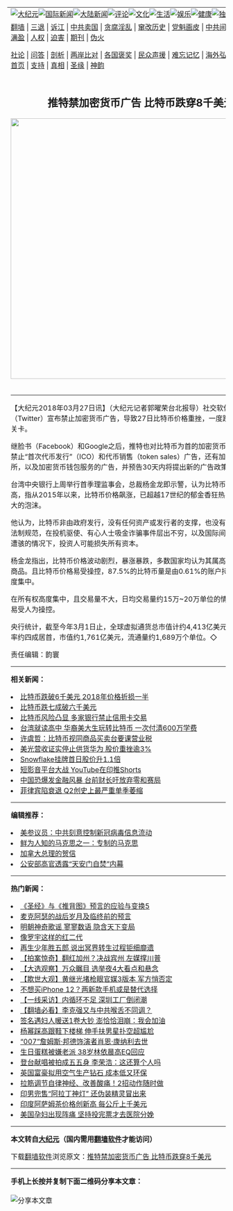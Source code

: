 <a name="1" id="1" target="_blank"></a><span id="1"></span>
<table align=center border="0"><tr><td colspan="2" VALIGN=TOP><a href="https://github.com/kjsqmc3310/djy/blob/master/gb/nsc413.md#1"><img src="https://raw.githubusercontent.com/kjsqmc3310/www/master/t/djy/1.jpg" title="大纪元"></a><a href="https://github.com/kjsqmc3310/djy/blob/master/gb/n24hr.md#1"><img src="https://raw.githubusercontent.com/kjsqmc3310/www/master/t/djy/3.jpg" title="国际新闻"></a><a href="https://github.com/kjsqmc3310/djy/blob/master/gb/nsc413.md#1"><img src="https://raw.githubusercontent.com/kjsqmc3310/www/master/t/djy/4.jpg" title="大陆新闻"></a><a href="https://github.com/kjsqmc3310/djy/blob/master/gb/news392.md#1"><img src="https://raw.githubusercontent.com/kjsqmc3310/www/master/t/djy/5.jpg" title="评论"></a><a href="https://github.com/kjsqmc3310/djy/blob/master/gb/news2007.md#1"><img src="https://raw.githubusercontent.com/kjsqmc3310/www/master/t/djy/6.jpg" title="文化"></a><a href="https://github.com/kjsqmc3310/djy/blob/master/gb/news2008.md#1"><img src="https://raw.githubusercontent.com/kjsqmc3310/www/master/t/djy/7.jpg" title="生活"></a><a href="https://github.com/kjsqmc3310/djy/blob/master/gb/ncyule.md#1"><img src="https://raw.githubusercontent.com/kjsqmc3310/www/master/t/djy/8.jpg" title="娱乐"></a><a href="https://github.com/kjsqmc3310/djy/blob/master/gb/nsc1002.md#1"><img src="https://raw.githubusercontent.com/kjsqmc3310/www/master/t/djy/9.jpg" title="健康"><a href="https://github.com/kjsqmc3310/djy/blob/master/gb/nf6092.md#1"><img src="https://raw.githubusercontent.com/kjsqmc3310/www/master/t/djy/10a.jpg" title="独家"></a><a href="https://github.com/kjsqmc3310/djy/blob/master/gb/nf4514.md#1"><img src="https://raw.githubusercontent.com/kjsqmc3310/www/master/t/djy/12a.jpg" title="头条"></a></td></tr>
<tr><td colspan="2" VALIGN=TOP><a target="_blank" href="https://github.com/kjsqmc3310/www/blob/master/README.md?zsrh#1">翻墙</a> | <a target="_blank" href="https://github.com/kjsqmc3310/djy/blob/master/gb/nf5657.md#1">三退</a> | <a target="_blank" href="https://github.com/kjsqmc3310/djy/blob/master/gb/nf6124.md#1">诉江</a> | <a target="_blank" href="https://github.com/kjsqmc3310/djy/blob/master/gb/nf1176117.md#1">中共卖国</a> | <a target="_blank" href="https://github.com/kjsqmc3310/djy/blob/master/gb/nf5773.md#1">贪腐淫乱</a> | <a target="_blank" href="https://github.com/kjsqmc3310/djy/blob/master/gb/nf1176115.md#1">窜改历史</a> | <a target="_blank" href="https://github.com/kjsqmc3310/djy/blob/master/gb/nf1176107.md#1">党魁画皮</a> | <a target="_blank" href="https://github.com/kjsqmc3310/djy/blob/master/gb/nf1320400.md#1">中共间谍</a> | <a target="_blank" href="https://github.com/kjsqmc3310/djy/blob/master/gb/nf1176114.md#1">破坏传统</a> | <a target="_blank" href="https://github.com/kjsqmc3310/ntdtv/blob/master/gb/prog447_1.md#1">恶贯满盈</a> | <a target="_blank" href="https://github.com/kjsqmc3310/djy/blob/master/gb/ncid278.md#1">人权</a> | <a target="_blank" href="https://github.com/kjsqmc3310/djy/blob/master/gb/nf1176111.md#1">迫害</a> | <a target="_blank" href="https://gitlab.com/szzdlab/mh-qikan/blob/master/README.md#1">期刊</a> | <a target="_blank" href="https://github.com/kjsqmc3310/djy/blob/master/gb/nf5562.md#1">伪火</a></p><p><a target="_blank" href="https://github.com/kjsqmc3310/djy/blob/master/gb/9p.md#1">社论</a> | <a target="_blank" href="https://github.com/kjsqmc3310/djy/blob/master/gb/nf4378.md#1">问答</a> | <a target="_blank" href="https://github.com/kjsqmc3310/djy/blob/master/gb/nf5792.md#1">剖析</a> | <a target="_blank" href="https://github.com/kjsqmc3310/djy/blob/master/gb/nf5735.md#1">两岸比对</a> | <a target="_blank" href="https://github.com/kjsqmc3310/djy/blob/master/gb/nf6119.md#1">各国褒奖</a> | <a target="_blank" href="https://github.com/kjsqmc3310/djy/blob/master/gb/nf6120.md#1">民众声援</a> | <a target="_blank" href="https://github.com/kjsqmc3310/djy/blob/master/gb/nf1188594.md#1">难忘记忆</a> | <a target="_blank" href="https://github.com/kjsqmc3310/djy/blob/master/gb/nf3180.md#1">海外弘传</a> | <a target="_blank" href="https://github.com/kjsqmc3310/djy/blob/master/gb/nf5410.md#1">万人上访</a> | <a target="_blank" href="https://github.com/kjsqmc3310/www/blob/master/README.md?zsrh#1">平台首页</a> | <a target="_blank" href="https://github.com/kjsqmc3310/djy/blob/master/gb/nf4386.md#1">支持</a> | <a target="_blank" href="https://github.com/kjsqmc3310/djy/blob/master/gb/nf4389.md#1">真相</a> | <a target="_blank" href="https://github.com/kjsqmc3310/djy/blob/master/gb/nf5790.md#1">圣缘</a> | <a target="_blank" href="https://github.com/kjsqmc3310/djy/blob/master/gb/nf4786.md#1">神韵</a></td></tr>
<tr><td VALIGN=TOP width="626"><h2 align=center>推特禁加密货币广告 比特币跌穿8千美元</h2>
<img width="600" src="https://i.epochtimes.com/assets/uploads/2015/06/1403092148071538-600x400.jpg" />
<h6></h6>
<hr>
<p>【大纪元2018年03月27日讯】（大纪元记者郭曜荣台北报导）社交软体<ahref="https://github.com/kjsqmc3310/djy/blob/master/gb/tag/%E6%8E%A8%E7%89%B9.md#1">推特</a>（Twitter）宣布禁止加密货币广告，导致27日<ahref="https://github.com/kjsqmc3310/djy/blob/master/gb/tag/%E6%AF%94%E7%89%B9%E5%B8%81.md#1">比特币</a>价格重挫，一度跌破8千<ahref="https://github.com/kjsqmc3310/djy/blob/master/gb/tag/%E7%BE%8E%E5%85%83.md#1">美元</a>的关卡。</p>
<p>继脸书（Facebook）和Google之后，<ahref="https://github.com/kjsqmc3310/djy/blob/master/gb/tag/%E6%8E%A8%E7%89%B9.md#1">推特</a>也对<ahref="https://github.com/kjsqmc3310/djy/blob/master/gb/tag/%E6%AF%94%E7%89%B9%E5%B8%81.md#1">比特币</a>为首的加密货币发布禁令，将禁止“首次代币发行”（ICO）和代币销售（token sales）广告，还有加密货币交易所，以及加密货币钱包服务的广告，并预告30天内将提出新的广告政策。</p>
<p>台湾中央银行上周举行首季理监事会，总裁杨金龙即示警，认为比特币投资风险极高，指从2015年以来，比特币价格飙涨，已超越17世纪的郁金香狂热，成为史上最大的泡沫。</p>
<p>他认为，比特币非由政府发行，没有任何资产或发行者的支撑，也没有保护投资人的法制规范，在投机驱使、有心人士吸金诈骗事件层出不穷，以及国际间交易平台相继遭骇的情况下，投资人可能损失所有资本。</p>
<p>杨金龙指出，比特币价格波动剧烈，暴涨暴跌，多数国家均认为其属高投机性的虚拟商品。且比特币价格易受操控，87.5%的比特币量是由0.61%的账户持有，所有权高度集中。</p>
<p>在所有权高度集中，且交易量不大，日均交易量约15万~20万单位的情况下，价格较易受人为操控。</p>
<p>央行统计，截至今年3月1日止，全球虚拟通货总市值计约4,413亿<ahref="https://github.com/kjsqmc3310/djy/blob/master/gb/tag/%E7%BE%8E%E5%85%83.md#1">美元</a>，比特币市占率约四成居首，市值约1,761亿美元，流通量约1,689万个单位。◇</p>
<p>责任编辑：韵寰</p>

<hr>


<strong>相关新闻：</strong>
<li><a href="https://github.com/kjsqmc3310/djy/blob/master/gb/18/2/6/n10119520.md#1">比特币跌破6千美元 2018年价格折损一半</a></li>
<li><a href="https://github.com/kjsqmc3310/djy/blob/master/gb/18/2/7/n10120744.md#1">比特币跌七成破六千美元</a></li>
<li><a href="https://github.com/kjsqmc3310/djy/blob/master/gb/18/2/16/n10147584.md#1">比特币风险凸显 多家银行禁止信用卡交易</a></li>
<li><a href="https://github.com/kjsqmc3310/djy/blob/master/gb/18/2/21/n10161468.md#1">台湾就读高中 华裔美大生玩转比特币 一次付清600万学费</a></li>
<li><a href="https://github.com/kjsqmc3310/djy/blob/master/gb/18/3/26/n10249982.md#1">许虞哲：比特币视同商品买卖台要课营业税</a></li>
<li><a href="https://github.com/kjsqmc3310/djy/blob/master/gb/20/9/30/n12442674.md#1">美光营收证实停止供货华为  股价重挫逾3%</a></li>
<li><a href="https://github.com/kjsqmc3310/djy/blob/master/gb/20/9/17/n12410800.md#1">Snowflake挂牌首日股价升1.1倍</a></li>
<li><a href="https://github.com/kjsqmc3310/djy/blob/master/gb/20/9/15/n12405459.md#1">短影音平台大战 YouTube在印推Shorts</a></li>
<li><a href="https://github.com/kjsqmc3310/djy/blob/master/gb/20/9/13/n12400512.md#1">中国恐爆发金融风暴 台前财长吁放弃零和赛局</a></li>
<li><a href="https://github.com/kjsqmc3310/djy/blob/master/gb/20/8/6/n12311401.md#1">菲律宾陷衰退 Q2创史上最严重单季萎缩</a></li>
<hr>


<strong>编辑推荐：</strong>
<li><a href="https://github.com/onzhi266/djy/blob/master/gb/20/2/22/n11887949.md#1">美参议员：中共刻意控制新冠病毒信息流动</a></li>
<li><a href="https://github.com/tsiac2612/djy/blob/master/gb/10/7/10/n2962346.md#1" target="_blank">鲜为人知的马克思之一：专制的马克思</a></li><li><a href="https://github.com/kjsqmc3310/djy/blob/master/gb/15/12/10/n4593139.md?dfh#1" target="_blank">加拿大总理的贺信</a></li><li><a href="https://github.com/tsiac2612/djy/blob/master/gb/13/5/31/n3883877.md#1" target="_blank">公安部高官透露“天安门自焚”内幕</a></li>
<hr>

<strong>热门新闻：</strong>
<li><a href="https://github.com/kjsqmc3310/djy/blob/master/gb/20/9/30/n12442859.md#1">《圣经》与《推背图》预言的应验与变换5</a></li>
<li><a href="https://github.com/kjsqmc3310/djy/blob/master/gb/20/10/26/n12503625.md#1">麦克阿瑟的战后岁月及临终前的预言</a></li>
<li><a href="https://github.com/kjsqmc3310/djy/blob/master/gb/20/9/3/n12378228.md#1">明朝神奇歌谣 寥寥数语 隐含天下变局</a></li>
<li><a href="https://github.com/kjsqmc3310/djy/blob/master/gb/20/10/30/n12512315.md#1">像罗宇这样的红二代</a></li>
<li><a href="https://github.com/kjsqmc3310/djy/blob/master/gb/20/10/11/n12468150.md#1">再生少年胜五郎 说出冥界转生过程钜细靡遗</a></li>
<li><a href="https://github.com/kjsqmc3310/djy/blob/master/gb/20/11/2/n12518877.md#1">【拍案惊奇】翻红加州？决战宾州 左媒撑川普</a></li>
<li><a href="https://github.com/kjsqmc3310/djy/blob/master/gb/20/11/1/n12516747.md#1">【大选观察】万众瞩目 选举夜4大看点和悬念</a></li>
<li><a href="https://github.com/kjsqmc3310/djy/blob/master/gb/20/10/15/n12477281.md#1">【欺世大观】黄继光堵枪眼官媒3版本 军方悄否定</a></li>
<li><a href="https://github.com/kjsqmc3310/djy/blob/master/gb/20/10/30/n12512538.md#1">不想买iPhone 12？两新款手机或是替代选择</a></li>
<li><a href="https://github.com/kjsqmc3310/djy/blob/master/gb/20/11/1/n12517366.md#1">【一线采访】内循环不足 深圳工厂倒闭潮</a></li>
<li><a href="https://github.com/kjsqmc3310/djy/blob/master/gb/20/11/1/n12516977.md#1">【翻墙必看】李克强又与中共喉舌不同调？</a></li>
<li><a href="https://github.com/kjsqmc3310/djy/blob/master/gb/20/11/2/n12519251.md#1">签名遇妇人暖送1卷大钞 澎恰恰泪崩：我会加油</a></li>
<li><a href="https://github.com/kjsqmc3310/djy/blob/master/gb/20/11/1/n12518151.md#1">杨幂踩高跟鞋下楼梯 伸手扶男星扑空超尴尬</a></li>
<li><a href="https://github.com/kjsqmc3310/djy/blob/master/gb/20/10/31/n12516017.md#1">“007”詹姆斯·邦德饰演者肖恩·康纳利去世</a></li>
<li><a href="https://github.com/kjsqmc3310/djy/blob/master/gb/20/11/1/n12518017.md#1">生日蛋糕被嫌老派 38岁林依晨高EQ回应</a></li>
<li><a href="https://github.com/kjsqmc3310/djy/blob/master/gb/20/11/2/n12520465.md#1">登台献唱被拍成五五身 李荣浩：这还算个人吗</a></li>
<li><a href="https://github.com/kjsqmc3310/djy/blob/master/gb/20/11/1/n12517068.md#1">英国富豪拟用空气生产钻石 成本低又环保</a></li>
<li><a href="https://github.com/kjsqmc3310/djy/blob/master/gb/20/10/29/n12511430.md#1">拉筋调节自律神经、改善酸痛！2招动作随时做</a></li>
<li><a href="https://github.com/kjsqmc3310/djy/blob/master/gb/20/11/2/n12519131.md#1">印男兜售“阿拉丁神灯” 还伪装精灵冒出来</a></li>
<li><a href="https://github.com/kjsqmc3310/djy/blob/master/gb/20/11/1/n12516971.md#1">印度阿萨姆茶价格创新高 每公斤上千美元</a></li>
<li><a href="https://github.com/kjsqmc3310/djy/blob/master/gb/20/11/2/n12518854.md#1">美国孕妇出现阵痛 坚持投完票才去医院分娩</a></li>
<hr>

<strong>本文转自<a href="https://www.epochtimes.com">大纪元</a>（国内需用<a href="https://github.com/kjsqmc3310/www/blob/master/README.md#8">翻墙软件</a>才能访问）</strong><p>下载<a href="https://github.com/kjsqmc3310/www/blob/master/README.md#8">翻墙软件</a>浏览原文：<a href="https://www.epochtimes.com/gb/18/3/27/n10252352.htm">推特禁加密货币广告 比特币跌穿8千美元</a></p><hr>

<strong>手机上长按并复制下面二维码分享本文章：</strong><br><br><img src="https://chart.apis.google.com/chart?cht=qr&chs=240x240&choe=UTF-8&chld=M|2&chl=https://github.com/kjsqmc3310/djy/blob/master/gb/18/3/27/n10252352.md%231" title="分享本文章"></td><td VALIGN=TOP><a href="https://github.com/kjsqmc3310/djy/blob/master/gb/16/1/21/n4622075.md?dfh#1" target="_blank"><img src="https://raw.githubusercontent.com/kjsqmc3310/djy/master/gb/300/wei-f1.jpg" title="中共的伪火骗局"  alt="中共的伪火骗局"></a><br><a href="https://github.com/kjsqmc3310/www/blob/master/README.md?dfh#9" target="_blank"><img src="https://raw.githubusercontent.com/kjsqmc3310/djy/master/gb/300/yong-h.jpg" title="永恒的见证"  alt="永恒的见证"></a><br><a href="https://github.com/kjsqmc3310/djy/blob/master/gb/13/9/29/n3974789.md?dfh#1" target="_blank"><img src="https://raw.githubusercontent.com/kjsqmc3310/djy/master/gb/300/shang-lnz.jpg" title="善良女子被中共投男牢"  alt="善良女子被中共投男牢"></a><br><a href="https://github.com/kjsqmc3310/djy/blob/master/gb/16/3/16/n4663449.md?dfh#1" target="_blank"><img src="https://raw.githubusercontent.com/kjsqmc3310/djy/master/gb/300/huo-z3.jpg" title="警卫目击活摘器官"  alt="警卫目击活摘器官"></a><br><a href="https://github.com/kjsqmc3310/djy/blob/master/gb/16/8/7/n8177641.md?dfh#1" target="_blank"><img src="https://raw.githubusercontent.com/kjsqmc3310/djy/master/gb/300/huo-z4.jpg" title="证人描述活摘恐怖"  alt="证人描述活摘恐怖"></a><br><a href="https://github.com/kjsqmc3310/djy/blob/master/gb/10/4/19/n2881569.md?dfh#1" target="_blank"><img src="https://raw.githubusercontent.com/kjsqmc3310/djy/master/gb/300/huo-z1.jpg" title="揭开活摘器官黑幕"  alt="揭开活摘器官黑幕"></a><br><a href="https://github.com/kjsqmc3310/djy/blob/master/gb/10/11/7/n3077476.md?dfh#1" target="_blank"><img src="https://raw.githubusercontent.com/kjsqmc3310/djy/master/gb/300/ma-ks.jpg" title="马克思的成魔之路"  alt="马克思的成魔之路"></a><br><a href="https://github.com/kjsqmc3310/djy/blob/master/gb/14/6/9/n4173977.md?dfh#1" target="_blank"><img src="https://raw.githubusercontent.com/kjsqmc3310/djy/master/gb/300/chang-zs.jpg" title="藏字石 蕴天机"  alt="藏字石 蕴天机"></a><br><a href="https://github.com/kjsqmc3310/djy/blob/master/gb/18/5/10/n10381511.md?dfh#1" target="_blank"><img src="https://raw.githubusercontent.com/kjsqmc3310/djy/master/gb/300/st1.jpg" title="关注3亿人三退"  alt="关注3亿人三退"></a><br><a href="https://github.com/kjsqmc3310/djy/blob/master/gb/18/3/21/n10237682.md?dfh#1" target="_blank"><img src="https://raw.githubusercontent.com/kjsqmc3310/djy/master/gb/300/jie-t.jpg" title="解体中共复兴中华"  alt="解体中共复兴中华"></a><br><a href="https://github.com/kjsqmc3310/djy/blob/master/gb/9/2/9/n2422991.md?dfh#1" target="_blank"><img src="https://raw.githubusercontent.com/kjsqmc3310/djy/master/gb/300/gao-zs.jpg" title="中共迫害良心律师"  alt="中共迫害良心律师"></a><br><a href="https://github.com/kjsqmc3310/djy/blob/master/gb/18/12/9/n10900044.md?dfh#1" target="_blank"><img src="https://raw.githubusercontent.com/kjsqmc3310/djy/master/gb/300/sj1.jpg" title="303万人举报江泽民"  alt="303万人举报江泽民"></a><br><a href="https://github.com/kjsqmc3310/djy/blob/master/gb/18/8/28/n10672014.md?dfh#1" target="_blank"><img src="https://raw.githubusercontent.com/kjsqmc3310/djy/master/gb/300/sj2.jpg" title="这些官员为何起诉江泽民"  alt="这些官员为何起诉江泽民"></a><br><a href="https://github.com/kjsqmc3310/djy/blob/master/gb/8/12/18/n2367165.md?dfh#1" target="_blank"><img src="https://raw.githubusercontent.com/kjsqmc3310/djy/master/gb/300/liangan.jpg" title="海峡两岸的强烈对比"  alt="海峡两岸的强烈对比"></a><br><a href="https://github.com/kjsqmc3310/djy/blob/master/gb/15/12/10/n4593139.md?dfh#1" target="_blank"><img src="https://raw.githubusercontent.com/kjsqmc3310/djy/master/gb/300/jia-ndzl.jpg" title="加拿大总理的贺信"  alt="加拿大总理的贺信"></a><br><a href="https://github.com/kjsqmc3310/djy/blob/master/gb/11/6/17/n3289382.md?dfh#1" target="_blank"><img src="https://raw.githubusercontent.com/kjsqmc3310/djy/master/gb/300/xiao-wd.jpg" title="探寻真相兼听则明"  alt="探寻真相兼听则明"></a><br><a href="https://github.com/kjsqmc3310/djy/blob/master/gb/18/10/27/n10812623.md?dfh#1" target="_blank"><img src="https://raw.githubusercontent.com/kjsqmc3310/djy/master/gb/300/yindu.jpg" title="印度媒体报道东方"  alt="印度媒体报道东方"></a><br><a href="https://github.com/kjsqmc3310/djy/blob/master/gb/18/6/9/n10469652.md?dfh#1" target="_blank"><img src="https://raw.githubusercontent.com/kjsqmc3310/djy/master/gb/300/xie-j.jpg" title="不一样的海外校园"  alt="不一样的海外校园"></a><br><a href="https://github.com/kjsqmc3310/djy/blob/master/gb/7/4/5/n1669415.md?dfh#1" target="_blank"><img src="https://raw.githubusercontent.com/kjsqmc3310/djy/master/gb/300/li-up.jpg" title="从大师到徒弟的传奇"  alt="从大师到徒弟的传奇"></a><br><a href="https://github.com/kjsqmc3310/djy/blob/master/gb/17/5/26/n9191512.md?dfh#1" target="_blank"><img src="https://raw.githubusercontent.com/kjsqmc3310/djy/master/gb/300/zfl2.jpg" title="亿万人与东方一本奇书"  alt="亿万人与东方一本奇书"></a><br><a href="https://github.com/kjsqmc3310/djy/blob/master/gb/13/11/27/n4020290.md?dfh#1" target="_blank"><img src="https://raw.githubusercontent.com/kjsqmc3310/djy/master/gb/300/zhen-h.jpg" title="大陆见不到的震撼场面"  alt="大陆见不到的震撼场面"></a><br><a href="https://github.com/kjsqmc3310/djy/blob/master/gb/15/7/17/n4482910.md?dfh#1" target="_blank"><img src="https://raw.githubusercontent.com/kjsqmc3310/djy/master/gb/300/dalu-sk.jpg" title="人心向善 大陆当初盛况"  alt="人心向善 大陆当初盛况"></a><br><a href="https://github.com/kjsqmc3310/djy/blob/master/gb/19/1/5/n10955468.md?dfh#1" target="_blank"><img src="https://raw.githubusercontent.com/kjsqmc3310/djy/master/gb/300/zfl1.jpg" title="追寻真理 这书讲什么"  alt="追寻真理 这书讲什么"></a><br><a href="https://github.com/kjsqmc3310/www/blob/master/README.md?dfh#1" target="_blank"><img src="https://raw.githubusercontent.com/kjsqmc3310/djy/master/gb/300/fq1.jpg" title="下载免费翻墙软件"  alt="下载免费翻墙软件"></a><br></td></tr></table>
